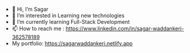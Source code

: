 - 👋 Hi, I’m Sagar
- 👀 I’m interested in Learning new technologies
- 🌱 I’m currently learning Full-Stack Development
- 📫 How to reach me : https://www.linkedin.com/in/sagar-waddankeri-362578189
- My portfolio: https://sagarwaddankeri.netlify.app

<!---
Sagar06/Sagar06 is a ✨ special ✨ repository because its `README.md` (this file) appears on your GitHub profile.
You can click the Preview link to take a look at your changes.
--->
